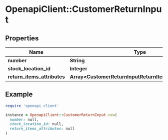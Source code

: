 # OpenapiClient::CustomerReturnInput

## Properties

| Name | Type | Description | Notes |
| ---- | ---- | ----------- | ----- |
| **number** | **String** |  | [optional] |
| **stock_location_id** | **Integer** |  |  |
| **return_items_attributes** | [**Array&lt;CustomerReturnInputReturnItemsAttributesInner&gt;**](CustomerReturnInputReturnItemsAttributesInner.md) |  |  |

## Example

```ruby
require 'openapi_client'

instance = OpenapiClient::CustomerReturnInput.new(
  number: null,
  stock_location_id: null,
  return_items_attributes: null
)
```

